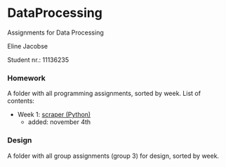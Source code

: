 # DataProcessing

Assignments for Data Processing

Eline Jacobse

Student nr.: 11136235

### Homework
A folder with all programming assignments, sorted by week. List of contents:
* Week 1: [scraper (Python)](https://github.com/ElineJ/DataProcessing/tree/master/Homework/Week-1) 
  * added: november 4th 

### Design
A folder with all group assignments (group 3) for design, sorted by week. 

